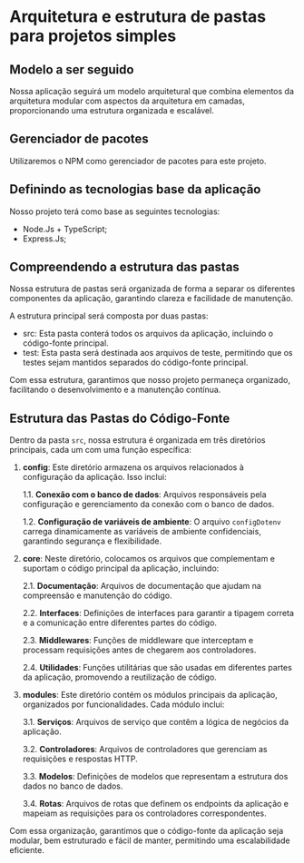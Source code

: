 # Arquitetura e estrutura de pastas para projetos simples

## Modelo a ser seguido

Nossa aplicação seguirá um modelo arquitetural que combina elementos da arquitetura modular com aspectos da arquitetura em camadas, proporcionando uma estrutura organizada e escalável.

## Gerenciador de pacotes

Utilizaremos o NPM como gerenciador de pacotes para este projeto.

## Definindo as tecnologias base da aplicação

Nosso projeto terá como base as seguintes tecnologias:

- Node.Js + TypeScript;
- Express.Js;

## Compreendendo a estrutura das pastas

Nossa estrutura de pastas será organizada de forma a separar os diferentes componentes da aplicação, garantindo clareza e facilidade de manutenção. 

A estrutura principal será composta por duas pastas:

- src: Esta pasta conterá todos os arquivos da aplicação, incluindo o código-fonte principal.
- test: Esta pasta será destinada aos arquivos de teste, permitindo que os testes sejam mantidos separados do código-fonte principal.

Com essa estrutura, garantimos que nosso projeto permaneça organizado, facilitando o desenvolvimento e a manutenção contínua.

## Estrutura das Pastas do Código-Fonte

Dentro da pasta `src`, nossa estrutura é organizada em três diretórios principais, cada um com uma função específica:

1. **config**: Este diretório armazena os arquivos relacionados à configuração da aplicação. Isso inclui:

   1.1. **Conexão com o banco de dados**: Arquivos responsáveis pela configuração e gerenciamento da conexão com o banco de dados.

   1.2. **Configuração de variáveis de ambiente**: O arquivo `configDotenv` carrega dinamicamente as variáveis de ambiente confidenciais, garantindo segurança e flexibilidade.

2. **core**: Neste diretório, colocamos os arquivos que complementam e suportam o código principal da aplicação, incluindo:

   2.1. **Documentação**: Arquivos de documentação que ajudam na compreensão e manutenção do código.

   2.2. **Interfaces**: Definições de interfaces para garantir a tipagem correta e a comunicação entre diferentes partes do código.

   2.3. **Middlewares**: Funções de middleware que interceptam e processam requisições antes de chegarem aos controladores.

   2.4. **Utilidades**: Funções utilitárias que são usadas em diferentes partes da aplicação, promovendo a reutilização de código.

3. **modules**: Este diretório contém os módulos principais da aplicação, organizados por funcionalidades. Cada módulo inclui:

   3.1. **Serviços**: Arquivos de serviço que contêm a lógica de negócios da aplicação.

   3.2. **Controladores**: Arquivos de controladores que gerenciam as requisições e respostas HTTP.

   3.3. **Modelos**: Definições de modelos que representam a estrutura dos dados no banco de dados.
   
   3.4. **Rotas**: Arquivos de rotas que definem os endpoints da aplicação e mapeiam as requisições para os controladores correspondentes.

Com essa organização, garantimos que o código-fonte da aplicação seja modular, bem estruturado e fácil de manter, permitindo uma escalabilidade eficiente.
